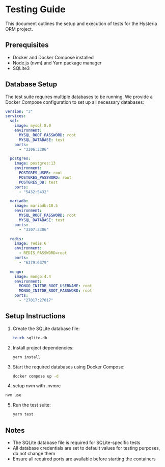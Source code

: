 # Testing Guide

This document outlines the setup and execution of tests for the Hysteria ORM project.

## Prerequisites

- Docker and Docker Compose installed
- Node.js (nvm) and Yarn package manager
- SQLite3

## Database Setup

The test suite requires multiple databases to be running. We provide a Docker Compose configuration to set up all necessary databases:

```yaml
version: "3"
services:
  sql:
    image: mysql:8.0
    environment:
      MYSQL_ROOT_PASSWORD: root
      MYSQL_DATABASE: test
    ports:
      - "3306:3306"

  postgres:
    image: postgres:13
    environment:
      POSTGRES_USER: root
      POSTGRES_PASSWORD: root
      POSTGRES_DB: test
    ports:
      - "5432:5432"

  mariadb:
    image: mariadb:10.5
    environment:
      MYSQL_ROOT_PASSWORD: root
      MYSQL_DATABASE: test
    ports:
      - "3307:3306"

  redis:
    image: redis:6
    environment:
      - REDIS_PASSWORD=root
    ports:
      - "6379:6379"

  mongo:
    image: mongo:4.4
    environment:
      MONGO_INITDB_ROOT_USERNAME: root
      MONGO_INITDB_ROOT_PASSWORD: root
    ports:
      - "27017:27017"
```

## Setup Instructions

1. Create the SQLite database file:
   ```bash
   touch sqlite.db
   ```

2. Install project dependencies:
   ```bash
   yarn install
   ```

3. Start the required databases using Docker Compose:
   ```bash
   docker compose up -d
   ```

4. setup nvm with .nvmrc
  ```bash
  nvm use
  ```

5. Run the test suite:
   ```bash
   yarn test
   ```

## Notes

- The SQLite database file is required for SQLite-specific tests
- All database credentials are set to default values for testing purposes, do not change them
- Ensure all required ports are available before starting the containers
